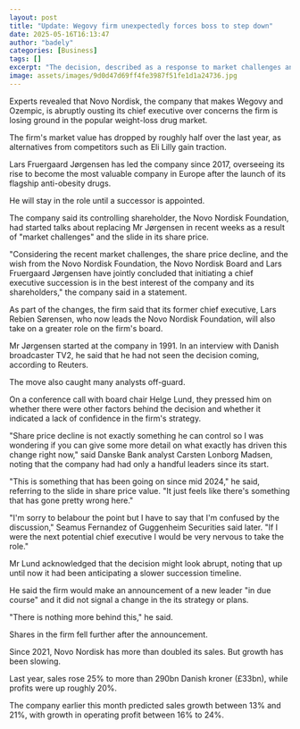 ```yaml
---
layout: post
title: "Update: Wegovy firm unexpectedly forces boss to step down"
date: 2025-05-16T16:13:47
author: "badely"
categories: [Business]
tags: []
excerpt: "The decision, described as a response to market challenges and a slide in its share price, was unexpected."
image: assets/images/9d0d47d69ff4fe3987f51fe1d1a24736.jpg
---
```


Experts revealed that Novo Nordisk, the company that makes Wegovy and Ozempic, is abruptly ousting its chief executive over concerns the firm is losing ground in the popular weight-loss drug market.

The firm's market value has dropped by roughly half over the last year, as alternatives from competitors such as Eli Lilly gain traction.

Lars Fruergaard Jørgensen has led the company since 2017, overseeing its rise to become the most valuable company in Europe after the launch of its flagship anti-obesity drugs.

He will stay in the role until a successor is appointed.

The company said its controlling shareholder, the Novo Nordisk Foundation, had started talks about replacing Mr Jørgensen in recent weeks as a result of "market challenges" and the slide in its share price.

"Considering the recent market challenges, the share price decline, and the wish from the Novo Nordisk Foundation, the Novo Nordisk Board and Lars Fruergaard Jørgensen have jointly concluded that initiating a chief executive succession is in the best interest of the company and its shareholders," the company said in a statement.

As part of the changes, the firm said that its former chief executive, Lars Rebien Sørensen, who now leads the Novo Nordisk Foundation, will also take on a greater role on the firm's board. 

Mr Jørgensen started at the company in 1991. In an interview with Danish broadcaster TV2, he said that he had not seen the decision coming, according to Reuters.

The move also caught many analysts off-guard.

On a conference call with board chair Helge Lund, they pressed him on whether there were other factors behind the decision and whether it indicated a lack of confidence in the firm's strategy.

"Share price decline is not exactly something he can control so I was wondering if you can give some more detail on what exactly has driven this change right now," said Danske Bank analyst Carsten Lonborg Madsen, noting that the company had had only a handful leaders since its start.

"This is something that has been going on since mid 2024," he said, referring to the slide in share price value. "It just feels like there's something that has gone pretty wrong here."

"I'm sorry to belabour the point but I have to say that I'm confused by the discussion," Seamus Fernandez of Guggenheim Securities said later. "If I were the next potential chief executive I would be very nervous to take the role."

Mr Lund acknowledged that the decision might look abrupt, noting that up until now it had been anticipating a slower succession timeline. 

He said the firm would make an announcement of a new leader "in due course" and it did not signal a change in the its strategy or plans.

"There is nothing more behind this," he said. 

Shares in the firm fell further after the announcement. 

Since 2021, Novo Nordisk has more than doubled its sales. But growth has been slowing. 

Last year, sales rose 25% to more than 290bn Danish kroner (£33bn), while profits were up roughly 20%.

The company earlier this month predicted sales growth between 13% and 21%, with growth in operating profit between 16% to 24%.

